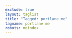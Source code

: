 ```yaml
---
exclude: true
layout: taglist
title: "Tagged: portlane me"
tagname: portlane me
robots: noindex
---
```


